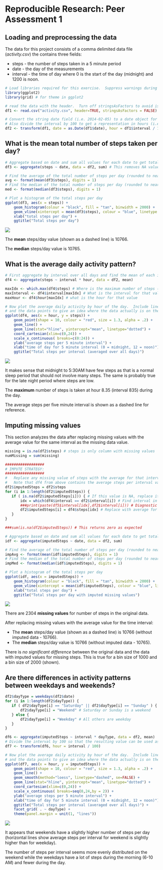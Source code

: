 # Reproducible Research: Peer Assessment 1


## Loading and preprocessing the data
The data for this project consists of a comma delimited data file (*activity.csv*)
the contains three fields:

  * steps -  the number of steps taken in a 5 minute period
  * date  -  the day of the measurements
  * interval - the time of day where 0 is the start of the day (midnight)
    and 1200 is noon.
    

```r
# Load libraries required for this exercise.  Suppress warnings during loading
library(ggplot2)
library(grid) # for theme in ggplot2

# read the data with the header.  Turn off stringsAsFactors to avoid issues with the date
df1 <- read.csv("activity.csv", header=TRUE, stringsAsFactors = FALSE)

# Convert the string date field (i.e. 2014-02-05) to a date object for processing
# Also divide the interval by 100 to get a representation in hours (i.e. 1000 = 10AM)
df2 <- transform(df1, date = as.Date(df1$date), hour = df1$interval / 100)       
```


## What is the mean total number of steps taken per day?


```r
# Aggregate based on date and sum all values for each date to get total steps
df3 <- aggregate(steps ~ date, data = df2, sum) # This removes NA values for us

# Find the average of the total number of steps per day (rounded to nearest whole number)
avg <- format(mean(df3$steps), digits = 1)
# Find the median of the total number of steps per day (rounded to nearest whole number)
med <- format(median(df3$steps), digits = 1)

# Plot a histogram of the total steps per day
ggplot(df3, aes(x = steps)) + 
    geom_histogram(colour = "black", fill = "tan", binwidth = 2000) +
    geom_vline(xintercept = mean(df3$steps), colour = "blue", linetype = "dashed") +
    xlab("total steps per day") + 
    ggtitle("Total steps per day")
```

![](PA1_template_files/figure-html/totalStepsPerDay-1.png) 

The **mean** steps/day value (shown as a dashed line) is 10766.

The **median** steps/day value is 10765.


## What is the average daily activity pattern?


```r
# First aggregate by interval over all days and find the mean of each interval
df4 <- aggregate(steps ~ interval * hour, data = df2, mean)

maxIdx <- which.max(df4$steps) # Where is the maximum number of steps (index)
maxInterval <- df4$interval[maxIdx] # What is the interval for that value
maxHour <- df4$hour[maxIdx] # what is the hour for that value

# Now plot the average daily activity by hour of the day.  Include line graph
# and the data points to give an idea where the data actually is on the lines.
ggplot(df4, aes(x = hour, y = steps)) + 
    geom_point(shape = 10, colour = "red", size = 1.3, alpha = .2) +
    geom_line() + 
    geom_line(stat="hline", yintercept="mean", linetype="dotted") +
    coord_cartesian(xlim=c(0,24)) +
    scale_x_continuous( breaks=c(0:24)) +
    ylab("average steps per 5 minute interval") + 
    xlab("time of day for 5 minute interval (0 = midnight, 12 = noon)") + 
    ggtitle("Total steps per interval (averaged over all days)")
```

![](PA1_template_files/figure-html/unnamed-chunk-1-1.png) 

It makes sense that midnight to 5:30AM have few steps as that is a normal sleep period
that should not involve many steps.  The same is probably true for the late night
period where steps are low.

The **maximum** number of steps is taken at hour 8.35 (interval 835)
during the day.

The average steps per five minute interval is shown as a dashed line for reference.


## Imputing missing values

This section analyzes the data after replacing missing values with the average value
for the same interval as the missing data value.


```r
missing = is.na(df2$steps) # steps is only column with missing values
numMissing = sum(missing)

##################
# IMPUTE STRATEGY: 
##################
#   Replace any missing value of steps with the average for that interval
#   Note that df4 from above contains the average steps per interval values we need
df2$imputedSteps = df2$steps
for (i in 1:length(df2$imputedSteps)) {
   if ( is.na(df2$imputedSteps[i])) { # If this value is NA, replace it
       idx = which(df4$interval == df2$interval[i]) # Find interval in df5
       ###print(paste(df5$interval[idx],df2$interval[i])) # Diagnostic
       df2$imputedSteps[i] = df4$steps[idx] # Replace with average for this interval
   }
}

###sum(is.na(df2$imputedSteps)) # This returns zero as expected

# Aggregate based on date and sum all values for each date to get total steps
idf <- aggregate(imputedSteps ~ date, data = df2, sum)

# Find the average of the total number of steps per day (rounded to nearest whole number)
impAvg <- format(mean(idf$imputedSteps), digits = 1)
# Find the median of the total number of steps per day (rounded to nearest whole number)
impMed <- format(median(idf$imputedSteps), digits = 1)

# Plot a histogram of the total steps per day
ggplot(idf, aes(x = imputedSteps)) + 
    geom_histogram(colour = "black", fill = "tan", binwidth = 2000) +
    geom_vline(xintercept = mean(idf$imputedSteps), colour = "blue", linetype = "dashed") +
    xlab("total steps per day") + 
    ggtitle("Total steps per day with imputed missing values")
```

![](PA1_template_files/figure-html/imputeMissingValues-1.png) 

There are 2304 **missing values** for number of steps in the original data.

After replacing missing values with the average value for the time interval:

  + The **mean** steps/day value (shown as a dashed line) is 10766 (without imputed data - 10766).
  + The **median** steps/day value is 10766 (without imputed data - 10765).

There is *no significant difference* between the original data and the data with
imputed values for missing steps.  This is true for a bin size of 1000 and a bin size
of 2000 (shown).


## Are there differences in activity patterns between weekdays and weekends?


```r
df2$dayType = weekdays(df2$date)
for (i in 1:length(df2$dayType)) {
   if ( df2$dayType[i] == "Saturday" || df2$dayType[i] == "Sunday" ) {
       df2$dayType[i] = "Weekend" # Saturday or Sunday is a weekend
   } else {
       df2$dayType[i] = "Weekday" # All others are weekday
   }
}

df6 <- aggregate(imputedSteps ~ interval * dayType, data = df2, mean)
# Divide the interval by 100 so that the resulting value can be used as hour of the day
df7 <- transform(df6, hour = interval / 100)

# Now plot the average daily activity by hour of the day.  Include line graph
# and the data points to give an idea where the data actually is on the lines.
ggplot(df7, aes(x = hour, y = imputedSteps)) + 
    geom_point(shape = 10, colour = "red", size = 1.3, alpha = .2) +
    geom_line() + 
    geom_smooth(method="loess", linetype="dashed", se=FALSE) +
    geom_line(stat="hline", yintercept="mean", linetype="dotted") +
    coord_cartesian(xlim=c(0,24)) +
    scale_x_continuous( breaks=seq(0,24,by = 2)) +
    ylab("average steps per 5 minute interval") + 
    xlab("time of day for 5 minute interval (0 = midnight, 12 = noon)") + 
    ggtitle("Total steps per interval (averaged over all days)") + 
    facet_grid( . ~ dayType) +
    theme(panel.margin = unit(1, "lines"))
```

![](PA1_template_files/figure-html/weekdayVersusWeekend-1.png) 

It appears that weekends have a slightly higher number of steps per day (horizontal lines
show average steps per interval for weekend is slightly higher than for weekday).

The number of steps per interval seems more evenly distributed on the weekend while the
weekdays have a lot of steps during the morning (6-10 AM) and fewer during the day.
